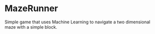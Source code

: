 # MazeRunner
Simple game that uses Machine Learning to navigate a two dimensional maze with a simple block.
